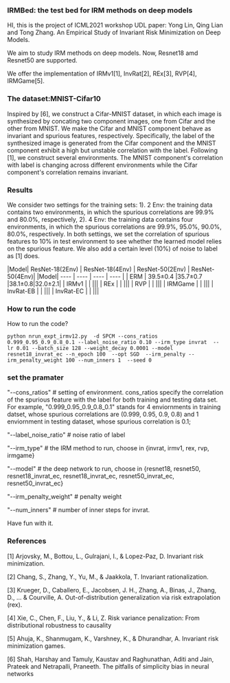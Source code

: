 ### IRMBed: the test bed for IRM methods on deep models
HI, this is the project of ICML2021 workshop UDL paper: Yong Lin, Qing Lian and Tong Zhang. An Empirical Study of Invariant Risk Minimization on Deep Models.

We aim to study IRM methods on deep models. Now, Resnet18 amd Resnet50 are supported.

We offer the implementation of IRMv1[1], InvRat[2], REx[3], RVP[4], IRMGame[5].

### The dataset:MNIST-Cifar10
Inspired by [6], we construct a Cifar-MNIST dataset, in which each image is synthesized by concating two component images, one from Cifar and the other from MNIST. We make the Cifar and MNIST component behave as invariant and spurious features, respectively.  Specifically, the label of the synthesized image is generated from the Cifar component and the MNIST component exhibit a high but unstable correlation with the label. Following [1], we construct several environments. The MNIST component's correlation with label is changing across different environments while the Cifar component's correlation remains invariant.

### Results
We consider two settings for the training sets: 1). 2 Env: the training data contains two environments, in which the spurious correlations are 99.9\% and 80.0\%, respectively, 2). 4 Env: the training data contains four environments, in which the spurious correlations are 99.9%, 95.0%, 90.0%, 80.0%, respectively. In both settings, we set the correlation of spurious features to 10% in test environment to see whether the learned model relies on the spurious feature. We also add a certain level (10%) of noise to label as [1] does. 

|Model|  ResNet-18(2Env)   | ResNet-18(4Env)  | ResNet-50(2Env) | ResNet-50(4Env)|
|Model|  ----  | ----  |  ----  | ----  |
|  ERM   | 39.5±0.4 |35.7±0.7 |38.1±0.8|32.0±2.1|
|  IRMv1 |  | |||
|  REx   |  | |||
|  RVP   |  | |||
|  IRMGame   |  | |||
|  InvRat-EB   |  | |||
|  InvRat-EC   |  | |||

### How to run the code
How to run the code?
```
python nrun_expt_irmv12.py  -d SPCM --cons_ratios 0.999_0.95_0.9_0.8_0.1 --label_noise_ratio 0.10 --irm_type invrat  --lr 0.01 --batch_size 128 --weight_decay 0.0001 --model resnet18_invrat_ec --n_epoch 100  --opt SGD  --irm_penalty --irm_penalty_weight 100 --num_inners 1  --seed 0
```
### set the pramater
"--cons_ratios" # setting of environment. 
cons_ratios specify the correlation of the spurious feature with the label for both training and testing data set.
For example,  "0.999_0.95_0.9_0.8_0.1" stands for 4 enviornments in training datset, whose spurious correlations are (0.999, 0.95, 0.9, 0.8) and 1 enviornment in testing dataset, whose spurious correlation is 0.1;

"--label_noise_ratio" # noise ratio of label

"--irm_type" # the IRM method to run, choose in {invrat, irmv1, rex, rvp, irmgame}

"--model" # the deep network to run, choose in {resnet18, resnet50, resnet18_invrat_ec, resnet18_invrat_ec, resnet50_invrat_ec, resnet50_invrat_ec}

"--irm_penalty_weight" # penalty weight

"--num_inners" # number of inner steps for invrat.

Have fun with it.

### References


[1] Arjovsky, M., Bottou, L., Gulrajani, I., & Lopez-Paz, D.  Invariant risk minimization.

[2] Chang, S., Zhang, Y., Yu, M., & Jaakkola, T.  Invariant rationalization.

[3] Krueger, D., Caballero, E., Jacobsen, J. H., Zhang, A., Binas, J., Zhang, D., ... & Courville, A.  Out-of-distribution generalization via risk extrapolation (rex).

[4] Xie, C., Chen, F., Liu, Y., & Li, Z. Risk variance penalization: From distributional robustness to causality

[5] Ahuja, K., Shanmugam, K., Varshney, K., & Dhurandhar, A. Invariant risk minimization games.

[6] Shah, Harshay and Tamuly, Kaustav and Raghunathan, Aditi and Jain, Prateek and Netrapalli, Praneeth. The pitfalls of simplicity bias in neural networks

